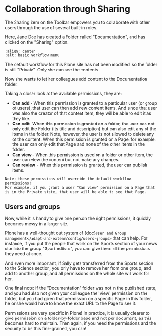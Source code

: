 # Collaboration through Sharing

The Sharing item on the Toolbar empowers you to collaborate with other users through the use of several built-in roles.

Here, Jane Doe has created a Folder called "Documentation", and has clicked on the "Sharing" option.

```{figure} sharing-menu.png
:align: center
:alt: basic workflow menu
```

The default workflow for this Plone site has not been modified, so the folder is still "Private". Only she can see the contents.

Now she wants to let her colleagues add content to the Documentation folder.

Taking a closer look at the available permissions, they are:

- **Can add** - When this permission is granted to a particular user (or group of users), that user can then add new content items.
  And since that user was also the creator of that content item, they will be able to edit it as they like.
- **Can edit**- When this permission is granted on a folder, the user can not only edit the Folder (its title and description) but can also edit any of the items in the folder.
  Note, however, the user is not allowed to delete any of the content.
  When this permission is granted on a Page, for example, the user can only edit that Page and none of the other items in the folder.
- **Can view** - When this permission is used on a folder or other item, the user can view the content but not make any changes.
- **Can review** - When this permission is granted, the user can publish items.

```{note}
Note: these permissions will override the default workflow permissions!
For example, if you grant a user "Can view" permission on a Page that is in the Private state, that user will be able to see that Page.
```

## Users and groups

Now, while it is handy to give one person the right permissions, it quickly becomes messy in a larger site.

Plone has a well-thought out system of {doc}`User and Group management</adapt-and-extend/config/users-groups>` that can help. For instance, if you put the people that work on the Sports section of your news site into the group "Sport editors", you can give them all the permissions they need at once.

And even more important, if Sally gets transferred from the Sports section to the Science section, you only have to remove her from one group, and add to another group, and all permissions on the whole site will work for her.

One final note: if the "Documentation" folder was not in the published state, and you had also not given your colleague the 'view' permission on the folder, but you had given that permission on a specific Page in this folder, he or she would have to know the exact URL to the Page to see it.

Permissions are very specific in Plone! In practice, it is usually clearer to give permission on a folder-by-folder base and not per document, as this becomes hard to maintain. Then again, if you need the permissions and the security to be this fine-grained, you can!
